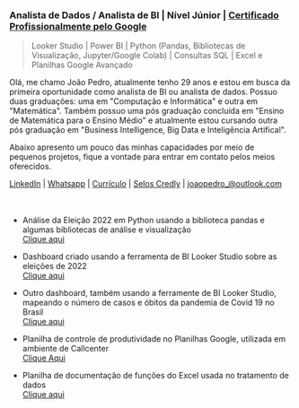 ### Analista de Dados / Analista de BI | Nível Júnior | [Certificado Profissionalmente pelo Google](https://www.credly.com/badges/eddabad7-711a-4f54-80a8-9faa640edbb2)

> Looker Studio | Power BI | Python (Pandas, Bibliotecas de Visualização, Jupyter/Google Colab) | Consultas SQL | Excel e Planilhas Google Avançado

Olá, me chamo João Pedro, atualmente tenho 29 anos e estou em busca da primeira oportunidade como analista de BI ou analista de dados. Possuo duas graduações: uma em "Computação e Informática" e outra em "Matemática". Também possuo uma pós graduação concluída em "Ensino de Matemática para o Ensino Médio" e atualmente estou cursando outra pós graduação em "Business Intelligence, Big Data e Inteligência Artifical".

Abaixo apresento um pouco das minhas capacidades por meio de pequenos projetos, fique a vontade para entrar em contato pelos meios oferecidos.

[LinkedIn](https://www.linkedin.com/in/joaopedromfigueiredo) | [Whatsapp](https://web.whatsapp.com/send?phone=558494650884) | [Currículo](https://docs.google.com/document/d/1nk8D7D00blp3kZpfyhevfVkfmIXc3wm-3Iekw7xdqDQ/edit?usp=sharing) | [Selos Credly](https://www.credly.com/users/joao-pedro-de-morais-figueiredo/badges) | joaopedro_@outlook.com <br/>
 <br/>
 <br/>

- Análise da Eleição 2022 em Python usando a biblioteca pandas e algumas bibliotecas de análise e visualização <br/>
[Clique aqui](https://colab.research.google.com/drive/1Jhpl0LkZ6oykckZUcU9H2GmY791XQMCi?usp=sharing)

- Dashboard criado usando a ferramenta de BI Looker Studio sobre as eleições de 2022 <br/>
[Clique aqui](https://lookerstudio.google.com/reporting/ffa04c47-c401-4fef-a131-5b0ceb6ab570/page/Yuw6C)

- Outro dashboard, também usando a ferramente de BI Looker Studio, mapeando o número de casos e óbitos da pandemia de Covid 19 no Brasil <br/>
[Clique aqui](https://datastudio.google.com/reporting/f754bf76-2395-40be-b51a-f0a6e3f4bcc0/page/CFnCD)

- Planilha de controle de produtividade no Planilhas Google, utilizada em ambiente de Callcenter <br/>
[Clique Aqui](https://docs.google.com/spreadsheets/d/1pTI57uf-3B7NZXOGMPGX0PSXu563RBttbRP2J_EWpoY/edit?authuser=0#gid=2033897854)

- Planilha de documentação de funções do Excel usada no tratamento de dados <br/>
[Clique aqui](https://1drv.ms/x/s!AsxkCZJUq1zyhpwHfc-OkvQqX_4Jpw?e=6MOfFa)
